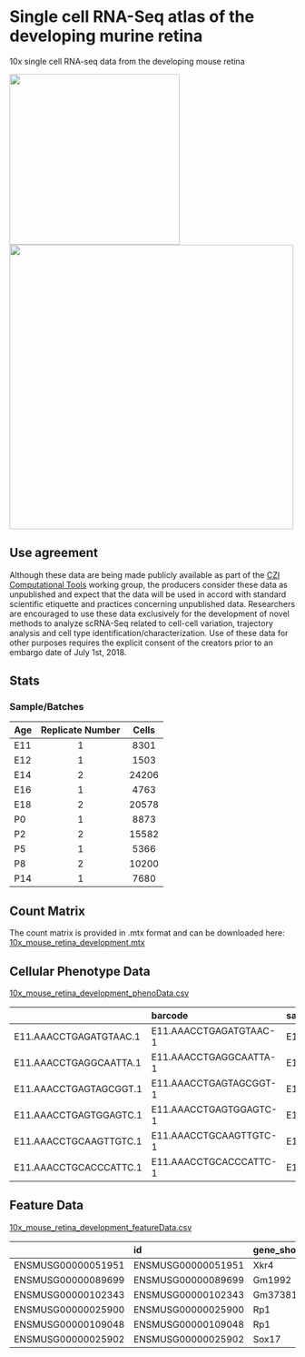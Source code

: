 # Single cell RNA-Seq atlas of the developing murine retina

10x single cell RNA-seq data from the developing mouse retina

<img src="img/Age.gif" width="300"/>
<img src="img/CellType.gif" width="500"/>

## Use agreement
Although these data are being made publicly available as part of the [CZI Computational Tools](meetings.czi.technology/human-cell-atlas/) working group, the producers consider these data as unpublished and expect that the data will be used in accord with standard scientific etiquette and practices concerning unpublished data. Researchers are encouraged to use these data exclusively for the development of novel methods to analyze scRNA-Seq related to cell-cell variation, trajectory analysis and cell type identification/characterization. Use of these data for other purposes requires the explicit consent of the creators prior to an embargo date of July 1st, 2018.

## Stats

### Sample/Batches
| Age        | Replicate Number           | Cells  |
| ------------- |:-------------:|:-----:|
E11 | 1 | 8301
E12 | 1 |1503
E14 | 2 |24206
E16 | 1 | 4763
E18 | 2 |20578
P0  | 1 | 8873
P2  | 2 |15582
P5  | 1 | 5366
P8  | 2 |10200
P14 | 1 | 7680

## Count Matrix
The count matrix is provided in .mtx format and can be downloaded here:
[10x_mouse_retina_development.mtx](https://www.dropbox.com/s/6d76z4grcnaxgcg/10x_mouse_retina_development.mtx?dl=0)

## Cellular Phenotype Data
[10x_mouse_retina_development_phenoData.csv](https://www.dropbox.com/s/y5lho9ifzoktjcs/10x_mouse_retina_development_phenotype.csv)

|                       |barcode                |sample |age | Size_Factor| num_genes_expressed| Total_mRNAs|CellType       | raw_cluster| umap_cluster| umap_coord1| umap_coord2| umap_coord3|umap_CellType |used_for_pseudotime |
|:----------------------|:----------------------|:------|:---|-----------:|-------------------:|-----------:|:--------------|-----------:|------------:|-----------:|-----------:|-----------:|:-------------|:-------------------|
|E11.AAACCTGAGATGTAAC.1 |E11.AAACCTGAGATGTAAC-1 |E11    |E11 |    1.733370|                1549|        2794|RPCs           |          32|          130|    3.581455|   -4.245770|   -3.752502|Early RPCs    |FALSE               |
|E11.AAACCTGAGGCAATTA.1 |E11.AAACCTGAGGCAATTA-1 |E11    |E11 |    2.201144|                1848|        3548|RPCs           |           9|          103|    2.634151|   -5.016845|   -3.926956|Early RPCs    |FALSE               |
|E11.AAACCTGAGTAGCGGT.1 |E11.AAACCTGAGTAGCGGT-1 |E11    |E11 |    2.381057|                1935|        3838|RPCs           |          24|          130|    3.268848|   -3.967177|   -3.942664|Early RPCs    |FALSE               |
|E11.AAACCTGAGTGGAGTC.1 |E11.AAACCTGAGTGGAGTC-1 |E11    |E11 |    2.861238|                2139|        4612|RPCs           |           9|          115|    3.737625|   -4.926516|   -4.012058|Early RPCs    |TRUE                |
|E11.AAACCTGCAAGTTGTC.1 |E11.AAACCTGCAAGTTGTC-1 |E11    |E11 |    2.044805|                1723|        3296|Lens Epithelia |          74|           77|    3.857854|   -4.027292|   -2.717437|Early RPCs    |FALSE               |
|E11.AAACCTGCACCCATTC.1 |E11.AAACCTGCACCCATTC-1 |E11    |E11 |    2.280553|                1806|        3676|RPCs           |          32|          109|    3.386985|   -3.678844|   -2.939268|Early RPCs    |TRUE                |

## Feature Data 
[10x_mouse_retina_development_featureData.csv](https://www.dropbox.com/s/1mc4geu3hixrxhj/10x_mouse_retina_development_feature.csv)

|                   |id                 |gene_short_name | num_cells_expressed| mean_expr|    sd_exprs|         bcv| percent_detection|
|:------------------|:------------------|:---------------|-------------------:|---------:|-----------:|-----------:|-----------------:|
|ENSMUSG00000051951 |ENSMUSG00000051951 |Xkr4            |                 253| 0.0021191| 0.046522355|   481.95455|         0.2094302|
|ENSMUSG00000089699 |ENSMUSG00000089699 |Gm1992          |                   4| 0.0000331| 0.005754187| 30200.24999|         0.0033111|
|ENSMUSG00000102343 |ENSMUSG00000102343 |Gm37381         |                  58| 0.0004801| 0.021906392|  2081.84482|         0.0480117|
|ENSMUSG00000025900 |ENSMUSG00000025900 |Rp1             |               11816| 0.1694811| 0.635347014|    14.05333|         9.7811331|
|ENSMUSG00000109048 |ENSMUSG00000109048 |Rp1             |                   0| 0.0000000| 0.000000000|         NaN|         0.0000000|
|ENSMUSG00000025902 |ENSMUSG00000025902 |Sox17           |                 108| 0.0016225| 0.077612551|  2288.30757|         0.0894010|

